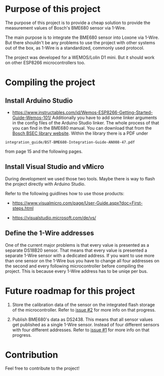 # Purpose of this project

The purpose of this project is to provide a cheap solution to provide the measurement values of Bosch's BME680 sensor via 1-Wire. 

The main purpose is to integrate the BME680 sensor into Loxone via 1-Wire. But there shouldn't be any problems to use the project with other systems out of the box, as 1-Wire is a standardized, commonly used protocol. 

The project was developed for a WEMOS/Lolin D1 mini. But it should work on other ESP8266 microcontrollers too. 

# Compiling the project

## Install Arduino Studio

- https://www.instructables.com/id/Wemos-ESP8266-Getting-Started-Guide-Wemos-101/
Additionally you have to add some linker arguments in the config files of the Arduino Studio linker. The whole process of that you can find in the BME680 manual. You can download that from the [Bosch BSEC library website](https://www.bosch-sensortec.com/bst/products/all_products/bsec). Within the library there is a PDF under 

```
integration_guide/BST-BME680-Integration-Guide-AN008-47.pdf
```
from page 15 and the following pages.

## Install Visual Studio and vMicro 

During development we used those two tools. Maybe there is way to flash the project directly with Arduino Studio. 

Refer to the following guidlines how to use those products: 

- https://www.visualmicro.com/page/User-Guide.aspx?doc=First-steps.html

- https://visualstudio.microsoft.com/de/vs/

## Define the 1-Wire addresses

One of the current major problems is that every value is presented as a separate DS18B20 sensor. That means that every value is presented a separate 1-Wire sensor with a dedicated address. If you want to use more than one sensor on the 1-Wire bus you have to change all four addresses on the second and every following microcontroller before compiling the project. This is because every 1-Wire address has to be uniqe per bus. 

# Future roadmap for this project

1. Store the calibration data of the sensor on the integrated flash storage of the microcontroller.
Refer to [issue #2](https://github.com/gahujipo/BME680-ESP8266-1Wire/issues/2) for more info on that progress. 

2. Publish BME680's data as DS2438. This means that all sensor values get published as a single 1-Wire sensor. Instead of four different sensors with four different addresses. Refer to [issue #1](https://github.com/gahujipo/BME680-ESP8266-1Wire/issues/1) for more info on that progress. 


# Contribution

Feel free to contribute to the project! 